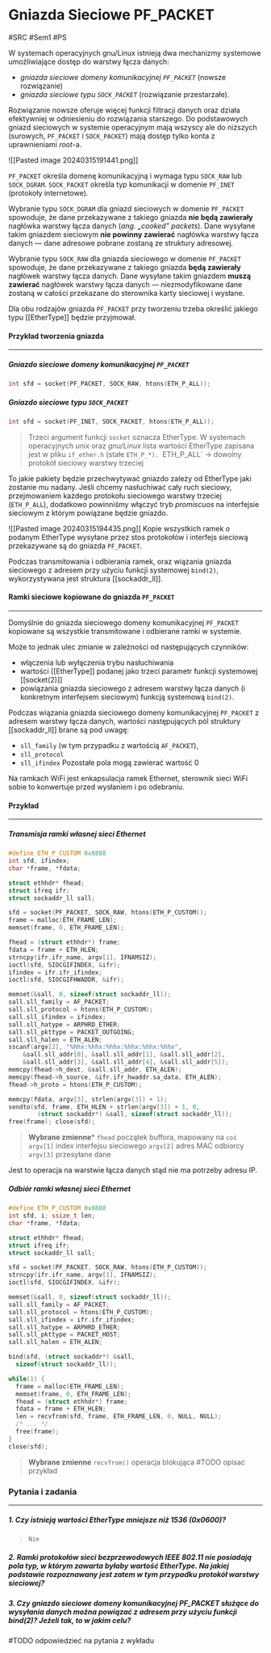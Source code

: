 # Gniazda Sieciowe PF_PACKET
#SRC #Sem1 #PS 

W systemach operacyjnych gnu/Linux istnieją dwa mechanizmy systemowe umożliwiające dostęp do warstwy łącza danych: 
- _gniazda sieciowe domeny komunikacyjnej `PF_PACKET`_ (nowsze rozwiązanie)
- _gniazda sieciowe typu `SOCK_PACKET`_ (rozwiązanie przestarzałe).

Rozwiązanie nowsze oferuje więcej funkcji filtracji danych oraz działa efektywniej w odniesieniu do rozwiązania starszego. Do podstawowych gniazd sieciowych w systemie operacyjnym mają wszyscy ale do niższych (surowych, `PF_PACKET` i `SOCK_PACKET`) mają dostęp tylko konta z uprawnieniami _root_-a.

![[Pasted image 20240315191441.png]]

`PF_PACKET` określa domenę komunikacyjną i wymaga typu `SOCK_RAW` lub `SOCK_DGRAM`. `SOCK_PACKET` określa typ komunikacji w domenie `PF_INET` (protokoły internetowe).

Wybranie typu `SOCK_DGRAM` dla gniazd sieciowych w domenie `PF_PACKET` spowoduje, że dane przekazywane z takiego gniazda **nie będą zawierały** nagłówka warstwy łącza danych (_ang. „cooked” packets_). Dane wysyłane takim gniazdem sieciowym **nie powinny zawierać** nagłówka warstwy łącza danych — dane adresowe pobrane zostaną ze struktury adresowej.

Wybranie typu `SOCK_RAW` dla gniazda sieciowego w domenie `PF_PACKET` spowoduje, że dane przekazywane z takiego gniazda **będą zawierały** nagłówek warstwy łącza danych. Dane wysyłane takim gniazdem **muszą zawierać** nagłówek warstwy łącza danych — niezmodyfikowane dane zostaną w całości przekazane do sterownika karty sieciowej i wysłane.

Dla obu rodzajów gniazda `PF_PACKET` przy tworzeniu trzeba określić jakiego typu [[EtherType]] będzie przyjmował.

#### Przykład tworzenia gniazda
---
##### Gniazdo sieciowe domeny komunikacyjnej `PF_PACKET`
``` c 
int sfd = socket(PF_PACKET, SOCK_RAW, htons(ETH_P_ALL));
```

##### Gniazdo sieciowe typu `SOCK_PACKET`
``` c
int sfd = socket(PF_INET, SOCK_PACKET, htons(ETH_P_ALL));
```

>Trzeci argument funkcji `socket` oznacza EtherType. W systemach operacyjnych _unix_ oraz _gnu/Linux_ lista wartości EtherType zapisana jest w pliku `if_ether.h` (stałe `ETH_P_*).
> `ETH_P_ALL` -> dowolny protokół sieciowy warstwy trzeciej

To jakie pakiety będzie przechwytywać gniazdo zależy od EtherType jaki zostanie mu nadany. Jeśli chcemy nasłuchiwać cały ruch sieciowy, przejmowaniem każdego protokołu sieciowego warstwy trzeciej (`ETH_P_ALL`), dodatkowo powinniśmy włączyć tryb _promiscuos_ na interfejsie sieciowym z którym powiązane będzie gniazdo.

![[Pasted image 20240315194435.png]]
Kopie wszystkich ramek o podanym EtherType wysyłane przez stos protokołów i interfejs sieciową przekazywane są do gniazda `PF_PACKET`.

Podczas transmitowania i odbierania ramek, oraz wiązania gniazda sieciowego z adresem przy użyciu funkcji systemowej `bind(2)`, wykorzystywana jest struktura [[sockaddr_ll]].

#### Ramki sieciowe kopiowane do gniazda `PF_PACKET`
---
Domyślnie do gniazda sieciowego domeny komunikacyjnej `PF_PACKET` kopiowane są wszystkie transmitowane i odbierane ramki w systemie.

Może to jednak ulec zmianie w zależności od następujących czynników:
- włączenia lub wyłączenia trybu nasłuchiwania
- wartości [[EtherType]] podanej jako trzeci parametr funkcji systemowej [[socket(2)]]
- powiązania gniazda sieciowego z adresem warstwy łącza danych (i konkretnym interfejsem sieciowym) funkcją systemową `bind(2)`.

Podczas wiązania gniazda sieciowego domeny komunikacyjnej `PF_PACKET` z adresem warstwy łącza danych, wartości następujących pól struktury [[sockaddr_ll]] brane są pod uwagę:
- `sll_family` (w tym przypadku z wartością `AF_PACKET`),
- `sll_protocol` 
- `sll_ifindex`
Pozostałe pola mogą zawierać wartość 0

Na ramkach WiFi jest enkapsulacja ramek Ethernet, sterownik sieci WiFi sobie to konwertuje przed wysłaniem i po odebraniu.

#### Przykład
---
##### Transmisja ramki własnej sieci Ethernet
``` c
#define ETH_P_CUSTOM 0x8888
int sfd, ifindex;
char *frame, *fdata;

struct ethhdr* fhead;
struct ifreq ifr;
struct sockaddr_ll sall;

sfd = socket(PF_PACKET, SOCK_RAW, htons(ETH_P_CUSTOM));
frame = malloc(ETH_FRAME_LEN);
memset(frame, 0, ETH_FRAME_LEN);

fhead = (struct ethhdr*) frame;
fdata = frame + ETH_HLEN;
strncpy(ifr.ifr_name, argv[1], IFNAMSIZ);
ioctl(sfd, SIOCGIFINDEX, &ifr);
ifindex = ifr.ifr_ifindex;
ioctl(sfd, SIOCGIFHWADDR, &ifr);

memset(&sall, 0, sizeof(struct sockaddr_ll));
sall.sll_family = AF_PACKET;
sall.sll_protocol = htons(ETH_P_CUSTOM);
sall.sll_ifindex = ifindex;
sall.sll_hatype = ARPHRD_ETHER;
sall.sll_pkttype = PACKET_OUTGOING;
sall.sll_halen = ETH_ALEN;
sscanf(argv[2], "%hhx:%hhx:%hhx:%hhx:%hhx:%hhx",
	&sall.sll_addr[0], &sall.sll_addr[1], &sall.sll_addr[2],
	&sall.sll_addr[3], &sall.sll_addr[4], &sall.sll_addr[5]);
memcpy(fhead->h_dest, &sall.sll_addr, ETH_ALEN);
memcpy(fhead->h_source, &ifr.ifr_hwaddr.sa_data, ETH_ALEN);
fhead->h_proto = htons(ETH_P_CUSTOM);

memcpy(fdata, argv[3], strlen(argv[3]) + 1);
sendto(sfd, frame, ETH_HLEN + strlen(argv[3]) + 1, 0,
		(struct sockaddr*) &sall, sizeof(struct sockaddr_ll));
free(frame); close(sfd);
```

>**Wybrane zmienne***
>`fhead`
>	początek buffora, mapowany na `coś`
>`argv[1]`
>	index interfejsu sieciowego
>`argv[2]`
>	adres MAC odbiorcy
>`argv[3]`
>	przesyłane dane

Jest to operacja na warstwie łącza danych stąd nie ma potrzeby adresu IP.

##### Odbiór ramki własnej sieci Ethernet
``` c
#define ETH_P_CUSTOM 0x8888
int sfd, i; ssize_t len;
char *frame, *fdata;

struct ethhdr* fhead;
struct ifreq ifr;
struct sockaddr_ll sall;

sfd = socket(PF_PACKET, SOCK_RAW, htons(ETH_P_CUSTOM));
strncpy(ifr.ifr_name, argv[1], IFNAMSIZ);
ioctl(sfd, SIOCGIFINDEX, &ifr);

memset(&sall, 0, sizeof(struct sockaddr_ll));
sall.sll_family = AF_PACKET;
sall.sll_protocol = htons(ETH_P_CUSTOM);
sall.sll_ifindex = ifr.ifr_ifindex;
sall.sll_hatype = ARPHRD_ETHER;
sall.sll_pkttype = PACKET_HOST;
sall.sll_halen = ETH_ALEN;

bind(sfd, (struct sockaddr*) &sall,
  sizeof(struct sockaddr_ll));

while(1) {
  frame = malloc(ETH_FRAME_LEN);
  memset(frame, 0, ETH_FRAME_LEN);
  fhead = (struct ethhdr*) frame;
  fdata = frame + ETH_HLEN;
  len = recvfrom(sfd, frame, ETH_FRAME_LEN, 0, NULL, NULL);
  /* ... */
  free(frame);
}
close(sfd);
```
>**Wybrane zmienne**
>`recvfrom()`
>	operacja blokująca 
> #TODO opisać przykład

### Pytania i zadania
---
##### 1. Czy istnieją wartości EtherType mniejsze niż 1536 (0x0600)?
> 	  Nie
> 	  
##### 2. Ramki protokołów sieci bezprzewodowych IEEE 802.11 nie posiadają pola typ, w którym zawarta byłaby wartość EtherType. Na jakiej podstawie rozpoznawany jest zatem w tym przypadku protokół warstwy sieciowej?
>
##### 3. Czy gniazdo sieciowe domeny komunikacyjnej PF_PACKET służące do wysyłania danych można powiązać z adresem przy użyciu funkcji bind(2)? Jeżeli tak, to w jakim celu?
>

#TODO odpowiedzieć na pytania z wykładu